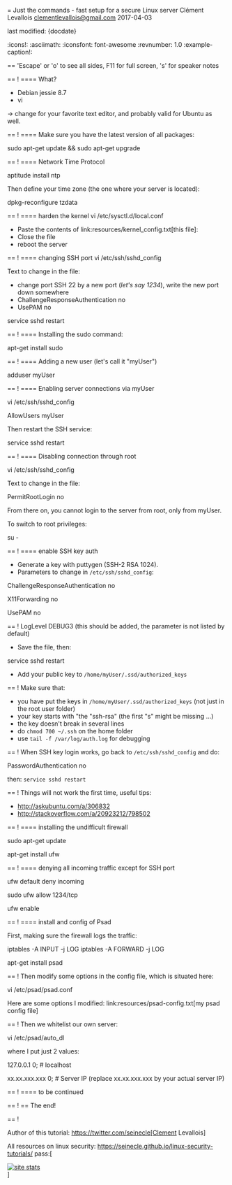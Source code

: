 = Just the commands - fast setup for a secure Linux server
Clément Levallois <clementlevallois@gmail.com>
2017-04-03

last modified: {docdate}

:icons!:
:asciimath:
:iconsfont:   font-awesome
:revnumber: 1.0
:example-caption!:

==  'Escape' or 'o' to see all sides, F11 for full screen, 's' for speaker notes

==  !
==== What?

- Debian jessie 8.7
- vi

-> change for your favorite text editor, and probably valid for Ubuntu as well.

==  !
==== Make sure you have the latest version of all packages:

 sudo apt-get update && sudo apt-get upgrade

==  !
==== Network Time Protocol

 aptitude install ntp

Then define your time zone (the one where your server is located):

 dpkg-reconfigure tzdata

==  !
==== harden the kernel
 vi /etc/sysctl.d/local.conf

 - Paste the contents of link:resources/kernel_config.txt[this file]:
 - Close the file
 - reboot the server

==  !
==== changing SSH port
 vi /etc/ssh/sshd_config

Text to change in the file:

- change port SSH 22 by a new port (*let's say 1234*), write the new port down somewhere
- ChallengeResponseAuthentication no
- UsePAM no

 service sshd restart

==  !
==== Installing the sudo command:

 apt-get install sudo

==  !
==== Adding a new user (let's call it "myUser")

  adduser myUser

==  !
==== Enabling server connections via myUser

 vi /etc/ssh/sshd_config

AllowUsers myUser

Then restart the SSH service:

  service sshd restart

==  !
====  Disabling connection through root

  vi /etc/ssh/sshd_config

Text to change in the file:

 PermitRootLogin no

From there on, you cannot login to the server from root, only from myUser.

To switch to root privileges:

  su -

==  !
==== enable SSH key auth

- Generate a key with puttygen (SSH-2 RSA 1024).
- Parameters to change in `/etc/ssh/sshd_config`:

ChallengeResponseAuthentication no

X11Forwarding no

UsePAM no

==  !
LogLevel DEBUG3 (this should be added, the parameter is not listed by default)

- Save the file, then:

 service sshd restart

- Add your public key to `/home/myUser/.ssd/authorized_keys`

==  !
Make sure that:

- you have put the keys in `/home/myUser/.ssd/authorized_keys` (not just in the root user folder)
- your key starts with "the "ssh-rsa" (the first "s" might be missing ...)
- the key doesn't break in several lines
- do `chmod 700 ~/.ssh` on the home folder
- use  `tail -f /var/log/auth.log` for debugging

==  !
When SSH key login works, go back to `/etc/ssh/sshd_config` and do:

PasswordAuthentication no

then:  `service sshd restart`

==  !
Things will not work the first time, useful tips:

- http://askubuntu.com/a/306832
- http://stackoverflow.com/a/20923212/798502

==  !
==== installing the undifficult firewall

 sudo apt-get update

 apt-get install ufw

==  !
==== denying all incoming traffic except for SSH port

 ufw default deny incoming

 sudo ufw allow 1234/tcp

 ufw enable

==  !
==== install and config of Psad

First, making sure the firewall logs the traffic:

 iptables -A INPUT -j LOG
 iptables -A FORWARD -j LOG

 apt-get install psad

==  !
Then modify some options in the config file, which is situated here:

 vi /etc/psad/psad.conf

Here are some options I modified: link:resources/psad-config.txt[my psad config file]

==  !
Then we whitelist our own server:

 vi /etc/psad/auto_dl

where I put just 2 values:

127.0.0.1    0;  # localhost

xx.xx.xxx.xxx    0; # Server IP (replace xx.xx.xxx.xxx by your actual server IP)

==  !
==== to be continued


==  !
==  The end!

==  !

Author of this tutorial: https://twitter.com/seinecle[Clement Levallois]

All resources on linux security: https://seinecle.github.io/linux-security-tutorials/
pass:[    <!-- Start of StatCounter Code for Default Guide -->
    <script type="text/javascript">
        var sc_project = 11304288;
        var sc_invisible = 1;
        var sc_security = "11304288";
        var scJsHost = (("https:" == document.location.protocol) ?
            "https://secure." : "http://www.");
        document.write("<sc" + "ript type='text/javascript' src='" +
            scJsHost +
            "statcounter.com/counter/counter.js'></" + "script>");
    </script>
    <noscript><div class="statcounter"><a title="site stats"
    href="http://statcounter.com/" target="_blank"><img
    class="statcounter"
    src="//c.statcounter.com/11304288/0/11304288/1/" alt="site
    stats"></a></div></noscript>
    <!-- End of StatCounter Code for Default Guide -->]
